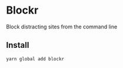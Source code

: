 # Blockr

Block distracting sites from the command line

## Install

```
yarn global add blockr
```

